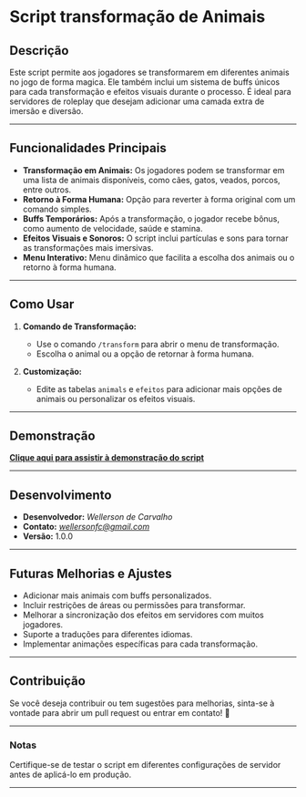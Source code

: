 # Script transformação de Animais


## **Descrição**
Este script permite aos jogadores se transformarem em diferentes animais no jogo de forma magica. Ele também inclui um sistema de buffs únicos para cada transformação e efeitos visuais durante o processo. É ideal para servidores de roleplay que desejam adicionar uma camada extra de imersão e diversão.

---

## **Funcionalidades Principais**

- **Transformação em Animais:** Os jogadores podem se transformar em uma lista de animais disponíveis, como cães, gatos, veados, porcos, entre outros.
- **Retorno à Forma Humana:** Opção para reverter à forma original com um comando simples.
- **Buffs Temporários:** Após a transformação, o jogador recebe bônus, como aumento de velocidade, saúde e stamina.
- **Efeitos Visuais e Sonoros:** O script inclui partículas e sons para tornar as transformações mais imersivas.
- **Menu Interativo:** Menu dinâmico que facilita a escolha dos animais ou o retorno à forma humana.

---

## **Como Usar**

1. **Comando de Transformação:**
   - Use o comando `/transform` para abrir o menu de transformação.
   - Escolha o animal ou a opção de retornar à forma humana.
   
2. **Customização:** 
   - Edite as tabelas `animals` e `efeitos` para adicionar mais opções de animais ou personalizar os efeitos visuais.

---

## **Demonstração**

[**Clique aqui para assistir à demonstração do script**](https://drive.google.com/file/d/1oKRaeojhK-9qFa5CGhbQP301c66fe8tT/view?usp=sharing)

---

## **Desenvolvimento**

- **Desenvolvedor:** *Wellerson de Carvalho*  
- **Contato:** *wellersonfc@gmail.com*  
- **Versão:** 1.0.0  

---

## **Futuras Melhorias e Ajustes**

- Adicionar mais animais com buffs personalizados.
- Incluir restrições de áreas ou permissões para transformar.
- Melhorar a sincronização dos efeitos em servidores com muitos jogadores.
- Suporte a traduções para diferentes idiomas.
- Implementar animações específicas para cada transformação.

---

## **Contribuição**

Se você deseja contribuir ou tem sugestões para melhorias, sinta-se à vontade para abrir um pull request ou entrar em contato! 🎉

--- 

### **Notas**
Certifique-se de testar o script em diferentes configurações de servidor antes de aplicá-lo em produção.

---

